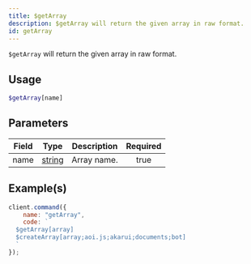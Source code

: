 ```yaml
---
title: $getArray
description: $getArray will return the given array in raw format.
id: getArray
---
```


`$getArray` will return the given array in raw format.

## Usage

```php
$getArray[name]
```

## Parameters

| Field | Type                                                                                              | Description | Required |
| ----- | ------------------------------------------------------------------------------------------------- | ----------- | :------: |
| name  | [string](https://developer.mozilla.org/en-US/docs/Web/JavaScript/Reference/Global_Objects/String) | Array name. |   true   |

## Example(s)

```javascript
client.command({
    name: "getArray",
    code: `
  $getArray[array]
  $createArray[array;aoi.js;akarui;documents;bot]
  `
});
```
